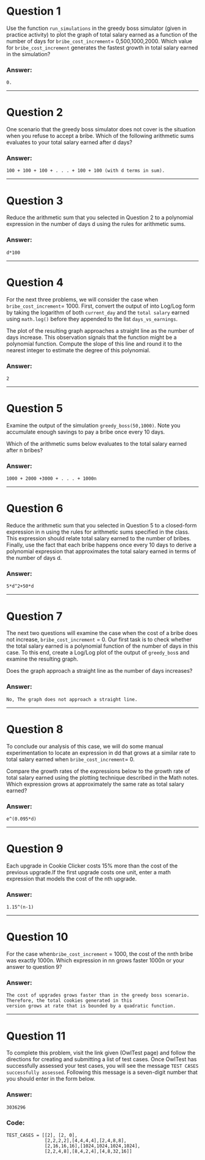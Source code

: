 # Question 1
  Use the function `run_simulations` in the greedy boss simulator (given in practice activity) to plot the graph of total salary earned as a function of the number of days for `bribe_cost_increment`= 0,500,1000,2000. Which value for `bribe_cost_increment` generates the fastest growth in total salary earned in the simulation?

### Answer:
    0.

----
# Question 2
  One scenario that the greedy boss simulator does not cover is the situation when you refuse to accept a bribe. Which of the following arithmetic sums evaluates to your total salary earned after d days?
  
### Answer:
    100 + 100 + 100 + . . . + 100 + 100 (with d terms in sum).
    
----
# Question 3
  Reduce the arithmetic sum that you selected in Question 2 to a polynomial expression in the number of days d using the rules for arithmetic sums.
  
### Answer:
    d*100
    
----
# Question 4
  For the next three problems, we will consider the case when `bribe_cost_increment`= 1000. First, convert the output of into Log/Log form by taking the logarithm of both `current_day` and the `total salary` earned using `math.log()` before they appended to the list `days_vs_earnings`.

The plot of the resulting graph approaches a straight line as the number of days increase. This observation signals that the function might be a polynomial function. Compute the slope of this line and round it to the nearest integer to estimate the degree of this polynomial.

### Answer:
    2
    
----
# Question 5
  Examine the output of the simulation `greedy_boss(50,1000)`. Note you accumulate enough savings to pay a bribe once every 10 days.

Which of the arithmetic sums below evaluates to the total salary earned after n bribes?

### Answer:
    1000 + 2000 +3000 + . . . + 1000n
    
----
# Question 6
  Reduce the arithmetic sum that you selected in Question 5 to a closed-form expression in n using the rules for arithmetic sums specified in the class. This expression should relate total salary earned to the number of bribes. Finally, use the fact that each bribe happens once every 10 days to derive a polynomial expression that approximates the total salary earned in terms of the number of days d.
  
### Answer:
    5*d^2+50*d
    
----
# Question 7
  The next two questions will examine the case when the cost of a bribe does not increase, `bribe_cost_increment` = 0. Our first task is to check whether the total salary earned is a polynomial function of the number of days in this case. To this end, create a Log/Log plot of the output of `greedy_bos`s and examine the resulting graph.

Does the graph approach a straight line as the number of days increases?

### Answer:
    No, The graph does not approach a straight line.
    
 ----
 # Question 8
   To conclude our analysis of this case, we will do some manual experimentation to locate an expression in dd that grows at a similar rate to total salary earned when `bribe_cost_increment`= 0.

Compare the growth rates of the expressions below to the growth rate of total salary earned using the plotting technique described in the Math notes. Which expression grows at approximately the same rate as total salary earned?

### Answer:
    e^(0.095*d)
    
----
# Question 9
  Each upgrade in Cookie Clicker costs 15% more than the cost of the previous upgrade.If the first upgrade costs one unit, enter a math expression that models the cost of the nth upgrade.
   
### Answer:
    1.15^(n-1)
    
----
# Question 10
  For the case when`bribe_cost_increment` = 1000, the cost of the nnth bribe was exactly 1000n. Which expression in nn grows faster 1000n or your answer to question 9?
  
### Answer:
    The cost of upgrades grows faster than in the greedy boss scenario. Therefore, the total cookies generated in this
    version grows at rate that is bounded by a quadratic function.

----
# Question 11
  To complete this problem, visit the link given (OwlTest page) and follow the directions for creating and submitting a list of test cases. Once OwlTest has successfully assessed your test cases, you will see the message `TEST CASES successfully assessed`. Following this message is a seven-digit number that you should enter in the form below.
  
### Answer:
    3036296
    
### Code:
    TEST_CASES = [[2], [2, 0],
                  [2,2,2,2],[4,4,4,4],[2,4,8,8],
                  [2,16,16,16],[1024,1024,1024,1024],
                  [2,2,4,8],[8,4,2,4],[4,8,32,16]]
